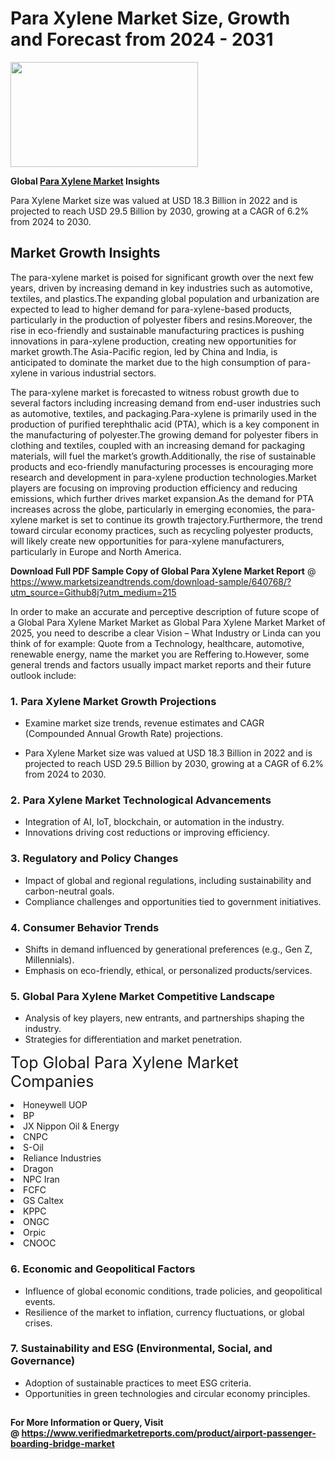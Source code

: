 <H1>Para Xylene Market Size, Growth and Forecast from 2024 - 2031</H1><img class="aligncenter size-medium wp-image-584254" src="https://thirdeyenews.in/wp-content/uploads/2024/09/Global-Market-Research-300x168.jpeg" alt="" width="300" height="168" /><p><strong>Global&nbsp;<a href="https://www.marketsizeandtrends.com/download-sample/640768/?utm_source=Github8j?utm_medium=215">Para Xylene Market</a> Insights</strong></p><p>Para Xylene Market size was valued at USD 18.3 Billion in 2022 and is projected to reach USD 29.5 Billion by 2030, growing at a CAGR of 6.2% from 2024 to 2030.</p><p><h2>Market Growth Insights</h2> <p>The para-xylene market is poised for significant growth over the next few years, driven by increasing demand in key industries such as automotive, textiles, and plastics.The expanding global population and urbanization are expected to lead to higher demand for para-xylene-based products, particularly in the production of polyester fibers and resins.Moreover, the rise in eco-friendly and sustainable manufacturing practices is pushing innovations in para-xylene production, creating new opportunities for market growth.The Asia-Pacific region, led by China and India, is anticipated to dominate the market due to the high consumption of para-xylene in various industrial sectors.</p> <p>The para-xylene market is forecasted to witness robust growth due to several factors including increasing demand from end-user industries such as automotive, textiles, and packaging.Para-xylene is primarily used in the production of purified terephthalic acid (PTA), which is a key component in the manufacturing of polyester.The growing demand for polyester fibers in clothing and textiles, coupled with an increasing demand for packaging materials, will fuel the market’s growth.Additionally, the rise of sustainable products and eco-friendly manufacturing processes is encouraging more research and development in para-xylene production technologies.Market players are focusing on improving production efficiency and reducing emissions, which further drives market expansion.As the demand for PTA increases across the globe, particularly in emerging economies, the para-xylene market is set to continue its growth trajectory.Furthermore, the trend toward circular economy practices, such as recycling polyester products, will likely create new opportunities for para-xylene manufacturers, particularly in Europe and North America.</p> <p><span class=""><strong>Download Full PDF Sample Copy of Global Para Xylene Market Report</strong> @ <a href="https://www.marketsizeandtrends.com/download-sample/640768/?utm_source=Github8j?utm_medium=215" target="_blank">https://www.marketsizeandtrends.com/download-sample/640768/?utm_source=Github8j?utm_medium=215</a></span></p><p>In order to make an accurate and perceptive description of future scope of a Global&nbsp;Para Xylene Market Market as Global&nbsp;Para Xylene Market Market of 2025, you need to describe a clear Vision &ndash; What Industry or Linda can you think of for example: Quote from a Technology, healthcare, automotive, renewable energy, name the market you are Reffering to.However, some general trends and factors usually impact market reports and their future outlook include:</p><h3>1.&nbsp;<strong>Para Xylene Market Growth Projections</strong></h3><ul><li>Examine market size trends, revenue estimates and CAGR (Compounded Annual Growth Rate) projections.</li><li><p>Para Xylene Market size was valued at USD 18.3 Billion in 2022 and is projected to reach USD 29.5 Billion by 2030, growing at a CAGR of 6.2% from 2024 to 2030.</p></li></ul><h3>2.&nbsp;<strong>Para Xylene Market Technological Advancements</strong></h3><ul><li>Integration of AI, IoT, blockchain, or automation in the industry.</li><li>Innovations driving cost reductions or improving efficiency.</li></ul><h3>3.&nbsp;<strong>Regulatory and Policy Changes</strong></h3><ul><li>Impact of global and regional regulations, including sustainability and carbon-neutral goals.</li><li>Compliance challenges and opportunities tied to government initiatives.</li></ul><h3>4.&nbsp;<strong>Consumer Behavior Trends</strong></h3><ul><li>Shifts in demand influenced by generational preferences (e.g., Gen Z, Millennials).</li><li>Emphasis on eco-friendly, ethical, or personalized products/services.</li></ul><h3>5.&nbsp;<strong>Global Para Xylene Market Competitive Landscape</strong></h3><ul><li>Analysis of key players, new entrants, and partnerships shaping the industry.</li><li>Strategies for differentiation and market penetration.</li></ul><p data-pm-slice="1 1 []"><span style="color: inherit; font-family: inherit; font-size: 25px;">Top Global Para Xylene Market Companies</span></p><div class="" data-test-id=""><p><li>Honeywell UOP</li><li> BP</li><li> JX Nippon Oil & Energy</li><li> CNPC</li><li> S-Oil</li><li> Reliance Industries</li><li> Dragon</li><li> NPC Iran</li><li> FCFC</li><li> GS Caltex</li><li> KPPC</li><li> ONGC</li><li> Orpic</li><li> CNOOC</li></p></div><h3>6.&nbsp;<strong>Economic and Geopolitical Factors</strong></h3><ul><li>Influence of global economic conditions, trade policies, and geopolitical events.</li><li>Resilience of the market to inflation, currency fluctuations, or global crises.</li></ul><h3>7.&nbsp;<strong>Sustainability and ESG (Environmental, Social, and Governance)</strong></h3><ul><li>Adoption of sustainable practices to meet ESG criteria.</li><li>Opportunities in green technologies and circular economy principles.</li></ul><h2><strong style="font-size: 14px;">For More Information or Query, Visit @&nbsp;</strong><a style="background-color: #ffffff; font-size: 14px;" href="https://www.marketsizeandtrends.com/report/para-xylene-market/" target="_blank">https://www.verifiedmarketreports.com/product/airport-passenger-boarding-bridge-market</a></h2>